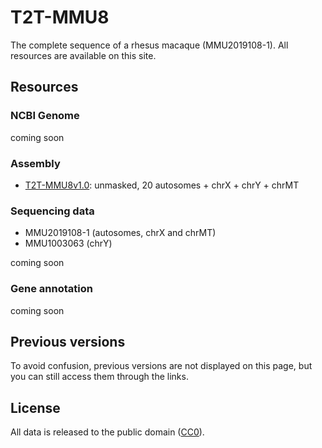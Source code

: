 # T2T-MMU8

The complete sequence of a rhesus macaque (MMU2019108-1). All resources are available on this site.

## Resources

### NCBI Genome

coming soon

### Assembly

- [T2T-MMU8v1.0](https://synplotter.sjtu.edu.cn/disk2/T2T-MMU8/v1.0/T2T-MMU8.v1.0.fasta.gz): unmasked, 20 autosomes + chrX + chrY + chrMT

### Sequencing data

- MMU2019108-1 (autosomes, chrX and chrMT)
- MMU1003063 (chrY)

coming soon

### Gene annotation

coming soon

## Previous versions

To avoid confusion, previous versions are not displayed on this page, but you can still access them through the links.

## License

All data is released to the public domain ([CC0](https://creativecommons.org/publicdomain/zero/1.0/)).
